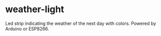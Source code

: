 # weather-light
Led strip indicating the weather of the next day with colors. Powered by Arduino or ESP8266.
